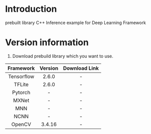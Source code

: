 # Introduction
prebuilt library C++ Inference example for Deep Learning Framework

# Version information
1. Download prebuild library which you want to use.

|Framework|Version|Download Link|
|:---:|:---:|:---:|
|Tensorflow|2.6.0|-|
|TFLite|2.6.0|-|
|Pytorch|-|-|
|MXNet|-|-|
|MNN|-|-|
|NCNN|-|-|
|OpenCV|3.4.16|-|

